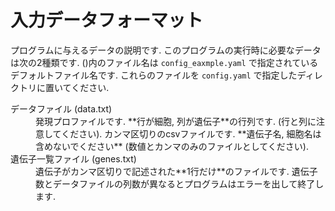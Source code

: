 入力データフォーマット
==========================

プログラムに与えるデータの説明です. 
このプログラムの実行時に必要なデータは次の2種類です. ()内のファイル名は `config_eaxmple.yaml` で指定されているデフォルトファイル名です. これらのファイルを `config.yaml` で指定したディレクトリに置いてください.

<dl>
  <dt>データファイル (data.txt)</dt>
  <dd>発現プロファイルです. **行が細胞, 列が遺伝子**の行列です. (行と列に注意してください). カンマ区切りのcsvファイルです. **遺伝子名, 細胞名は含めないでください** (数値とカンマのみのファイルとしてください). </dd>
  <dt>遺伝子一覧ファイル (genes.txt)</dt>
  <dd>遺伝子がカンマ区切りで記述された**1行だけ**のファイルです. 遺伝子数とデータファイルの列数が異なるとプログラムはエラーを出して終了します.</dd>
